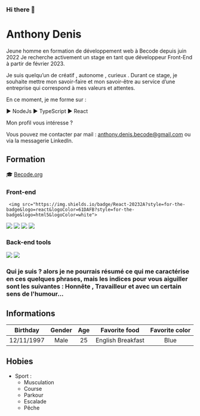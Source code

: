 ### Hi there 👋
# Anthony Denis

Jeune homme en formation de développement web à Becode depuis juin 2022 
Je recherche activement un stage en tant que développeur Front-End à partir de février 2023.

Je suis quelqu’un de créatif , autonome , curieux . Durant ce stage, je souhaite mettre mon savoir-faire et mon savoir-être au service d’une entreprise qui correspond à mes valeurs et attentes.

En ce moment, je me forme sur :

▶️ NodeJs
▶️ TypeScript
▶️ React

Mon profil vous intéresse ?

Vous pouvez me contacter par mail : anthony.denis.becode@gmail.com ou via la messagerie LinkedIn.

## Formation
🎓 [Becode.org](https://becode.org/fr/) 

<h3>Front-end</h3>
<p>

     <img src="https://img.shields.io/badge/React-20232A?style=for-the-badge&logo=react&logoColor=61DAFB?style=for-the-badge&logo=html5&logoColor=white">
<img src="https://img.shields.io/badge/HTML5-E34F26?style=for-the-badge&logo=html5&logoColor=white">
<img src="https://img.shields.io/badge/CSS3-1572B6?style=for-the-badge&logo=css3&logoColor=white">
<img src="https://img.shields.io/badge/Sass-CC6699?style=for-the-badge&logo=sass&logoColor=white"> 
<img src="https://img.shields.io/badge/JavaScript-323330?style=for-the-badge&logo=javascript&logoColor=F7DF1E">
</p>

<h3>Back-end tools</h3>
<p>
<img src="https://img.shields.io/badge/PHP-777BB4?style=for-the-badge&logo=php&logoColor=white">
<img src="https://img.shields.io/badge/MySQL-005C84?style=for-the-badge&logo=mysql&logoColor=white">
</p>

### Qui je suis ? alors je ne pourrais résumé ce qui me caractérise en ces quelques phrases, mais les indices pour vous aiguiller sont les suivantes : Honnête , Travailleur et avec un certain sens de l'humour...

## Informations

| Birthday | Gender | Age | Favorite food | Favorite color |
|:--------:|:------:|:--------------:|:-------------:|:------------------:|
| 12/11/1997   | Male     | 25           |English Breakfast          |Blue |

## Hobies

- Sport :
     - Musculation
     - Course
     - Parkour 
     - Escalade
     - Pêche

<!--
**AnthxnyD/AnthxnyD** is a ✨ _special_ ✨ repository because its `README.md` (this file) appears on your GitHub profile.

Here are some ideas to get you started:

- 🔭 I’m currently working on ...
- 🌱 I’m currently learning ...
- 👯 I’m looking to collaborate on ...
- 🤔 I’m looking for help with ...
- 💬 Ask me about ...
- 📫 How to reach me: ...
- 😄 Pronouns: ...
- ⚡ Fun fact: ...
-->
